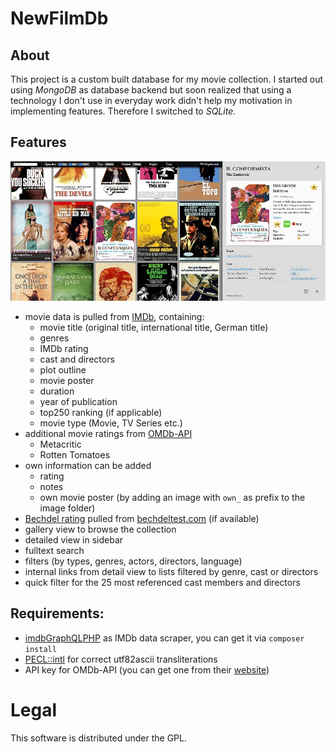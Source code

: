 # NewFilmDb

## About

This project is a custom built database for my movie collection. I started out using *MongoDB* as database backend but soon realized that using a technology I don't use in everyday work didn't help my motivation in implementing features. Therefore I switched to *SQLite*.

## Features

![Screenshot NewFilmDb](/screenshot.jpg?raw=true)

* movie data is pulled from [IMDb](http://www.imdb.com "Internet Movie Database"), containing:
  * movie title (original title, international title, German title)
  * genres
  * IMDb rating
  * cast and directors
  * plot outline
  * movie poster
  * duration
  * year of publication
  * top250 ranking (if applicable)
  * movie type (Movie, TV Series etc.)
* additional movie ratings from [OMDb-API](https://www.omdbapi.com/)
  * Metacritic
  * Rotten Tomatoes
* own information can be added
  * rating
  * notes
  * own movie poster (by adding an image with `own_` as prefix to the image folder)
* [Bechdel rating](https://en.wikipedia.org/wiki/Bechdel_test) pulled from [bechdeltest.com](http://bechdeltest.com) (if available)
* gallery view to browse the collection
* detailed view in sidebar
* fulltext search
* filters (by types, genres, actors, directors, language)
* internal links from detail view to lists filtered by genre, cast or directors
* quick filter for the 25 most referenced cast members and directors

## Requirements:

  * [imdbGraphQLPHP](https://github.com/duck7000/imdbGraphQLPHP) as IMDb data scraper,
    you can get it via `composer install`
  * [PECL::intl](https://pecl.php.net/package/intl) for correct utf82ascii transliterations
  * API key for OMDb-API (you can get one from their [website](https://www.omdbapi.com/))


# Legal

This software is distributed under the GPL.
